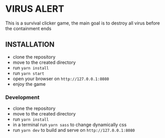 # VIRUS ALERT

This is a survival clicker game, the main goal is to destroy all virus before the containment ends

## INSTALLATION

-   clone the repository
-   move to the created directory
-   run `yarn install`
-   run `yarn start`
-   open your browser on `http://127.0.0.1:8080`
-   enjoy the game

### Development

-   clone the repository
-   move to the created directory
-   run `yarn install`
-   in a terminal run `yarn sass` to change dynamically css
-   run `yarn dev` to build and serve on `http://127.0.0.1:8080`
